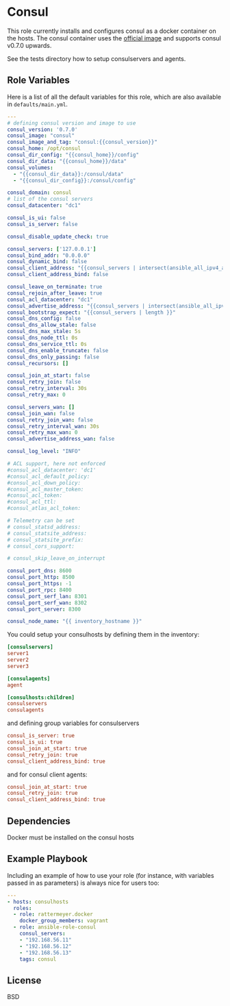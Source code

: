 Consul
=========

This role currently installs and configures consul as a docker container on the hosts.
The consul container uses the [official image](https://hub.docker.com/_/consul/) and supports consul v0.7.0 upwards.

See the tests directory how to setup consulservers and agents.

Role Variables
--------------
Here is a list of all the default variables for this role, which are also available in `defaults/main.yml`.

```yml
---
# defining consul version and image to use
consul_version: '0.7.0'
consul_image: "consul"
consul_image_and_tag: "consul:{{consul_version}}"
consul_home: /opt/consul
consul_dir_config: "{{consul_home}}/config"
consul_dir_data: "{{consul_home}}/data"
consul_volumes:
  - "{{consul_dir_data}}:/consul/data"
  - "{{consul_dir_config}}:/consul/config"

consul_domain: consul
# list of the consul servers
consul_datacenter: "dc1"

consul_is_ui: false
consul_is_server: false

consul_disable_update_check: true

consul_servers: ['127.0.0.1']
consul_bind_addr: "0.0.0.0"
consul_dynamic_bind: false
consul_client_address: "{{consul_servers | intersect(ansible_all_ipv4_addresses) | first | default('127.0.0.1')}}"
consul_client_address_bind: false

consul_leave_on_terminate: true
consul_rejoin_after_leave: true
consul_acl_datacenter: "dc1"
consul_advertise_address: "{{consul_servers | intersect(ansible_all_ipv4_addresses) | first | default('127.0.0.1')}}"
consul_bootstrap_expect: "{{consul_servers | length }}"
consul_dns_config: false
consul_dns_allow_stale: false
consul_dns_max_stale: 5s
consul_dns_node_ttl: 0s
consul_dns_service_ttl: 0s
consul_dns_enable_truncate: false
consul_dns_only_passing: false
consul_recursors: []

consul_join_at_start: false
consul_retry_join: false
consul_retry_interval: 30s
consul_retry_max: 0

consul_servers_wan: []
consul_join_wan: false
consul_retry_join_wan: false
consul_retry_interval_wan: 30s
consul_retry_max_wan: 0
consul_advertise_address_wan: false

consul_log_level: "INFO"

# ACL support, here not enforced
#consul_acl_datacenter: 'dc1'
#consul_acl_default_policy:
#consul_acl_down_policy:
#consul_acl_master_token:
#consul_acl_token:
#consul_acl_ttl:
#consul_atlas_acl_token:

# Telemetry can be set
# consul_statsd_address:
# consul_statsite_address:
# consul_statsite_prefix:
# consul_cors_support:

# consul_skip_leave_on_interrupt

consul_port_dns: 8600
consul_port_http: 8500
consul_port_https: -1
consul_port_rpc: 8400
consul_port_serf_lan: 8301
consul_port_serf_wan: 8302
consul_port_server: 8300

consul_node_name: "{{ inventory_hostname }}"
```

You could setup your consulhosts by defining them in the inventory:

```ini
[consulservers]
server1
server2
server3

[consulagents]
agent

[consulhosts:children]
consulservers
consulagents
```

and defining group variables for consulservers

```ini
consul_is_server: true
consul_is_ui: true
consul_join_at_start: true
consul_retry_join: true
consul_client_address_bind: true
```
and for consul client agents:

```ini
consul_join_at_start: true
consul_retry_join: true
consul_client_address_bind: true
```

Dependencies
------------

Docker must be installed on the consul hosts

Example Playbook
----------------

Including an example of how to use your role (for instance, with variables passed in as parameters) is always nice for users too:
```yaml
---
- hosts: consulhosts
  roles:
  - role: rattermeyer.docker
    docker_group_members: vagrant
  - role: ansible-role-consul
    consul_servers:
    - "192.168.56.11"
    - "192.168.56.12"
    - "192.168.56.13"
    tags: consul
```

License
-------

BSD
